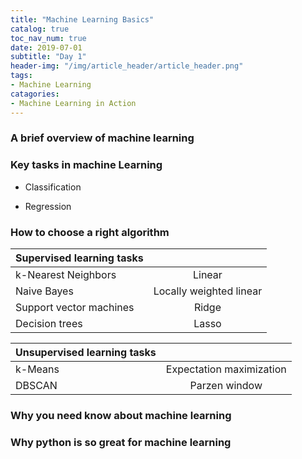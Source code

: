 ```yaml
---
title: "Machine Learning Basics"
catalog: true
toc_nav_num: true
date: 2019-07-01
subtitle: "Day 1"
header-img: "/img/article_header/article_header.png"
tags:
- Machine Learning
catagories:
- Machine Learning in Action
---
```


### A brief overview of machine learning

### Key tasks in machine Learning 

* Classification

* Regression


### How to choose a right algorithm

|  Supervised learning tasks |  | 
| ------------- |:-------------:| 
| k-Nearest Neighbors| Linear | 
| Naive Bayes      | Locally weighted linear    | 
| Support vector machines | Ridge      | 
| Decision trees | Lasso      | 

|  Unsupervised learning tasks |  | 
| ------------- |:-------------:| 
| k-Means| Expectation maximization | 
| DBSCAN      | Parzen window    | 

### Why you need know about machine learning

### Why python is so great for machine learning

